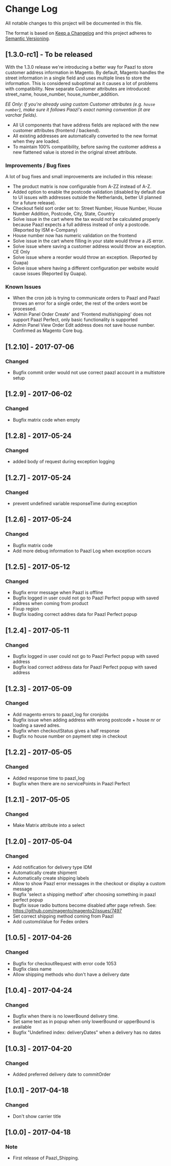 # Change Log
All notable changes to this project will be documented in this file.

The format is based on [Keep a Changelog](http://keepachangelog.com/) 
and this project adheres to [Semantic Versioning](http://semver.org/).

## [1.3.0-rc1] - To be released

With the 1.3.0 release we're introducing a better way for Paazl to store customer address information in Magento. By default, Magento handles the street information in a single field and uses multiple lines to store the information. This is considered suboptimal as it causes a lot of problems with compatibility. New separate Customer attributes are introduced: street_name, house_number, house_number_addition.

*EE Only: If you're already using custom Customer attributes (e.g. `house number`), make sure it follows Paazl's exact naming convention (it are varchar fields).*

- All UI components that have address fields are replaced with the new customer attributes (frontend / backend).
- All existing addresses are automatically converted to the new format when they are loaded.
- To maintain 100% compatibility, before saving the customer address a new flattened value is stored in the original street attribute.

### Improvements / Bug fixes
A lot of bug fixes and small improvements are included in this release:
- The product matrix is now configurable from A-ZZ instead of A-Z.
- Added option to enable the postcode validation (disabled by default due to UI issues with addresses outside the Netherlands, better UI planned for a future release).
- Checkout field sort order set to: Street Number, House Number, House Number Addition, Postcode, City, State, Country
- Solve issue in the cart where the tax would not be calculated properly because Paazl expects a full address instead of only a postcode. (Reported by ISM e-Company)
- House number now has numeric validation on the frontend
- Solve issue in the cart where filling in your state would throw a JS error.
- Solve issue where saving a customer address would throw an exception. CE Only
- Solve issue where a reorder would throw an exception. (Reported by Guapa)
- Solve issue where having a different configuration per website would cause issues (Reported by Guapa).

### Known Issues
- When the cron job is trying to communicate orders to Paazl and Paazl throws an error for a single order, the rest of the orders wont be processed.
- 'Admin Panel Order Create' and 'Frontend multishipping' does not support Paazl Perfect, only basic functionality is supported
- Admin Panel View Order Edit address does not save house number. Confirmed as Magento Core bug.

## [1.2.10] - 2017-07-06
### Changed
- Bugfix commit order would not use correct paazl account in a multistore setup

## [1.2.9] - 2017-06-02
### Changed
- Bugfix matrix code when empty

## [1.2.8] - 2017-05-24
### Changed
- added body of request during exception logging

## [1.2.7] - 2017-05-24
### Changed
- prevent undefined variable responseTime during exception

## [1.2.6] - 2017-05-24
### Changed
- Bugfix matrix code
- Add more debug information to Paazl Log when exception occurs

## [1.2.5] - 2017-05-12
### Changed
- Bugfix error message when Paazl is offline
- Bugfix logged in user could not go to Paazl Perfect popup with saved address when coming from product
- Fixup region
- Bugfix loading correct addres data for Paazl Perfect popup

## [1.2.4] - 2017-05-11
### Changed
- Bugfix logged in user could not go to Paazl Perfect popup with saved address
- Bugfix load correct address data for Paazl Perfect popup with saved address

## [1.2.3] - 2017-05-09
### Changed
- Add magento errors to paazl_log for cronjobs
- Bugfix issue when adding address with wrong postcode + house nr or loading a saved adres.
- Bugfix when checkoutStatus gives a half response
- Bugfix no house number on payment step in checkout

## [1.2.2] - 2017-05-05
### Changed
- Added response time to paazl_log
- Bugfix when there are no servicePoints in Paazl Perfect

## [1.2.1] - 2017-05-05
### Changed
- Make Matrix attribute into a select

## [1.2.0] - 2017-05-04
### Changed
- Add notification for delivery type IDM
- Automatically create shipment
- Automatically create shipping labels
- Allow to show Paazl error messages in the checkout or display a custom message
- Bugfix 'select a shipping method' after choosing something in paazl perfect popup
- Bugfix issue radio buttons become disabled after page refresh. See: https://github.com/magento/magento2/issues/7497
- Set correct shipping method coming from Paazl
- Add customsValue for Fedex orders

## [1.0.5] - 2017-04-26
### Changed
- Bugfix for checkoutRequest with error code 1053
- Bugfix class name
- Allow shipping methods who don't have a delivery date

## [1.0.4] - 2017-04-24
### Changed
- Bugfix when there is no lowerBound delivery time.
- Set same text as in popup when only lowerBound or upperBound is available
- Bugfix "Undefined index: deliveryDates" when a delivery has no dates

## [1.0.3] - 2017-04-20
### Changed
- Added preferred delivery date to commitOrder

## [1.0.1] - 2017-04-18
### Changed
- Don't show carrier title

## [1.0.0] - 2017-04-18
### Note
- First release of Paazl_Shipping.
